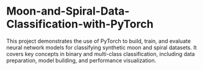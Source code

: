 # Moon-and-Spiral-Data-Classification-with-PyTorch
This project demonstrates the use of PyTorch to build, train, and evaluate neural network models for classifying synthetic moon and spiral datasets. It covers key concepts in binary and multi-class classification, including data preparation, model building, and performance visualization.
